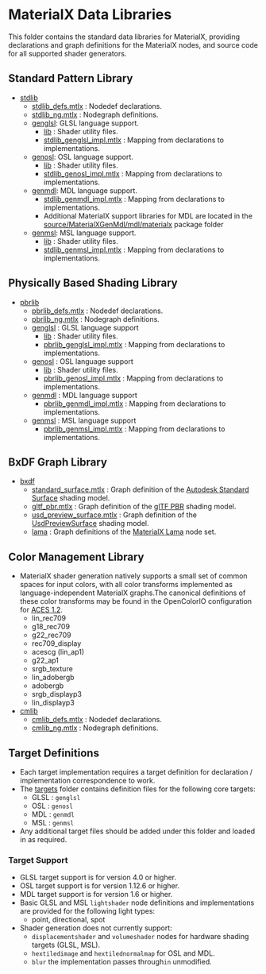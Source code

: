 # MaterialX Data Libraries

This folder contains the standard data libraries for MaterialX, providing declarations and graph definitions for the MaterialX nodes, and source code for all supported shader generators.

## Standard Pattern Library
- [stdlib](stdlib)
    - [stdlib_defs.mtlx](stdlib/stdlib_defs.mtlx) : Nodedef declarations.
    - [stdlib_ng.mtlx](stdlib/stdlib_ng.mtlx) : Nodegraph definitions.
    - [genglsl](stdlib/genglsl): GLSL language support.
        - [lib](stdlib/genglsl/lib) : Shader utility files.
        - [stdlib_genglsl_impl.mtlx](stdlib/genglsl/stdlib_genglsl_impl.mtlx) : Mapping from declarations to implementations.
    - [genosl](stdlib/genosl): OSL language support.
        - [lib](stdlib/genosl/lib) : Shader utility files.
        - [stdlib_genosl_impl.mtlx](stdlib/genosl/stdlib_genosl_impl.mtlx) : Mapping from declarations to implementations.
    - [genmdl](stdlib/genmdl): MDL language support.
        - [stdlib_genmdl_impl.mtlx](stdlib/genmdl/stdlib_genmdl_impl.mtlx) : Mapping from declarations to implementations.
        - Additional MaterialX support libraries for MDL are located in the [source/MaterialXGenMdl/mdl/materialx](../source/MaterialXGenMdl/mdl/materialx) package folder
    - [genmsl](stdlib/genmsl): MSL language support.
        - [lib](stdlib/genmsl/lib) : Shader utility files.
        - [stdlib_genmsl_impl.mtlx](stdlib/genmsl/stdlib_genmsl_impl.mtlx) : Mapping from declarations to implementations.

## Physically Based Shading Library
- [pbrlib](pbrlib)
    - [pbrlib_defs.mtlx](pbrlib/pbrlib_defs.mtlx) : Nodedef declarations.
    - [pbrlib_ng.mtlx](pbrlib/pbrlib_ng.mtlx) : Nodegraph definitions.
    - [genglsl](pbrlib/genglsl) : GLSL language support
        - [lib](pbrlib/genglsl/lib) : Shader utility files.
        - [pbrlib_genglsl_impl.mtlx](pbrlib/genglsl/pbrlib_genglsl_impl.mtlx) : Mapping from declarations to implementations.
    - [genosl](pbrlib/genosl) : OSL language support
        - [lib](pbrlib/genosl/lib) : Shader utility files.
        - [pbrlib_genosl_impl.mtlx](pbrlib/genosl/pbrlib_genosl_impl.mtlx) : Mapping from declarations to implementations.
    - [genmdl](pbrlib/genmdl) : MDL language support
        - [pbrlib_genmdl_impl.mtlx](pbrlib/genmdl/pbrlib_genmdl_impl.mtlx) : Mapping from declarations to implementations.
    - [genmsl](pbrlib/genmsl) : MSL language support
        - [pbrlib_genmsl_impl.mtlx](pbrlib/genmsl/pbrlib_genmsl_impl.mtlx) : Mapping from declarations to implementations.

## BxDF Graph Library
- [bxdf](bxdf)
    - [standard_surface.mtlx](bxdf/standard_surface.mtlx) : Graph definition of the [Autodesk Standard Surface](https://autodesk.github.io/standard-surface/) shading model.
    - [gltf_pbr.mtlx](bxdf/gltf_pbr.mtlx) : Graph definition of the [glTF PBR](https://registry.khronos.org/glTF/specs/2.0/glTF-2.0.html#appendix-b-brdf-implementation) shading model.
    - [usd_preview_surface.mtlx](bxdf/usd_preview_surface.mtlx) : Graph definition of the [UsdPreviewSurface](https://openusd.org/release/spec_usdpreviewsurface.html) shading model.
    - [lama](bxdf/lama) : Graph definitions of the [MaterialX Lama](https://rmanwiki.pixar.com/display/REN24/MaterialX+Lama) node set.

## Color Management Library
- MaterialX shader generation natively supports a small set of common spaces for input colors, with all color transforms implemented as language-independent MaterialX graphs.The canonical definitions of these color transforms may be found in the OpenColorIO configuration for [ACES 1.2](https://github.com/colour-science/OpenColorIO-Configs/tree/feature/aces-1.2-config/aces_1.2).
    - lin_rec709
    - g18_rec709
    - g22_rec709
    - rec709_display
    - acescg (lin_ap1)
    - g22_ap1
    - srgb_texture
    - lin_adobergb
    - adobergb
    - srgb_displayp3
    - lin_displayp3
- [cmlib](cmlib)
    - [cmlib_defs.mtlx](cmlib/cmlib_defs.mtlx) : Nodedef declarations.
    - [cmlib_ng.mtlx](cmlib/cmlib_ng.mtlx) : Nodegraph definitions.

## Target Definitions
- Each target implementation requires a target definition for declaration / implementation correspondence to work.
- The [targets](targets) folder contains definition files for the following core targets:
  - GLSL : `genglsl`
  - OSL : `genosl`
  - MDL : `genmdl`
  - MSL : `genmsl`
- Any additional target files should be added under this folder and loaded in as required.

### Target Support
- GLSL target support is for version 4.0 or higher.
- OSL target support is for version 1.12.6 or higher.
- MDL target support is for version 1.6 or higher.
- Basic GLSL and MSL `lightshader` node definitions and implementations are provided for the following light types:
    - point, directional, spot
- Shader generation does not currently support:
    - `displacementshader` and `volumeshader` nodes for hardware shading targets (GLSL, MSL).
    - `hextiledimage` and `hextilednormalmap` for OSL and MDL.
    - `blur` the implementation passes through`in` unmodified.
